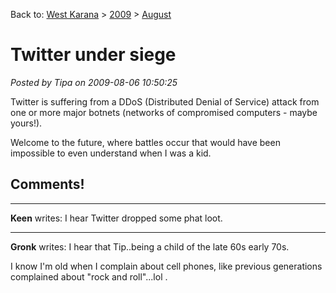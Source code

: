 Back to: [West Karana](/posts/westkarana.md) > [2009](/posts/2009/westkarana.md) > [August](./westkarana.md)
# Twitter under siege

*Posted by Tipa on 2009-08-06 10:50:25*

Twitter is suffering from a DDoS (Distributed Denial of Service) attack from one or more major botnets (networks of compromised computers - maybe yours!).

Welcome to the future, where battles occur that would have been impossible to even understand when I was a kid.
## Comments!

---

**Keen** writes: I hear Twitter dropped some phat loot.

---

**Gronk** writes: I hear that Tip..being a child of the late 60s early 70s.

 I know I'm old when I complain about cell phones, like previous generations complained about "rock and roll"...lol .

